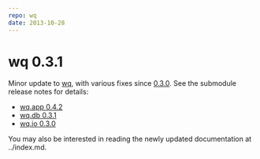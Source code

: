 ```yaml
---
repo: wq
date: 2013-10-28
---
```


# wq 0.3.1

Minor update to [wq](../index.md), with various fixes since [0.3.0](./wq-0.3.0.md).  See the submodule release notes for details:
- [wq.app 0.4.2](./wq.app-0.4.2.md)
- [wq.db 0.3.1](./wq.db-0.3.1.md)
- [wq.io 0.3.0](https://django-data-wizard.wq.io/releases/itertable-0.3.0)

You may also be interested in reading the newly updated documentation at ../index.md.
